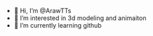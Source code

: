 - 👋 Hi, I’m @ArawTTs
- 👀 I’m interested in 3d modeling and animaiton
- 🌱 I’m currently learning github

<!---
ArawTTs/ArawTTs is a ✨ special ✨ repository because its `README.md` (this file) appears on your GitHub profile.
You can click the Preview link to take a look at your changes.
--->
